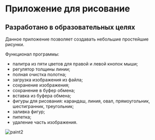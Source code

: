 # Приложение для рисование
## Разработано в образовательных целях

Данное приложение позволяет создавать небольшие простейшие рисунки.

Функционал программы:
 - палитра из пяти цветов для правой и левой кнопок мыши;
 - регулятор толщины линии;
 - полная очистка полотна;
 - загрузка изображения из файла;
 - сохранение изображения;
 - сохранение в буфер обмена;
 - вставка из буфера обмена;
 - фигуры для рисования: карандаш, линия, овал, прямоугольник, шестигранник, треугольник;
 - заливка фигур;
 - пипетка;
 - удаление часть изображения.

![paint2](https://github.com/Binbogamee/wfaPaint/assets/73061751/d4d6e019-deef-4749-9663-f780f0356007)
